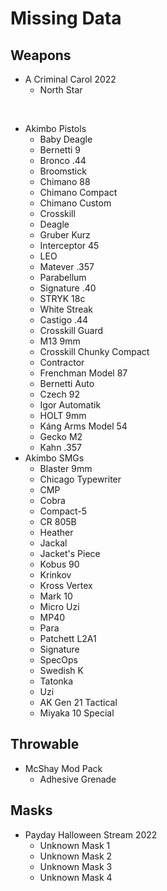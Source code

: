 # Missing Data

## Weapons

* A Criminal Carol 2022
  * North Star
</br>

* Akimbo Pistols
  * Baby Deagle
  * Bernetti 9
  * Bronco .44
  * Broomstick
  * Chimano 88
  * Chimano Compact
  * Chimano Custom
  * Crosskill
  * Deagle
  * Gruber Kurz
  * Interceptor 45
  * LEO
  * Matever .357
  * Parabellum
  * Signature .40
  * STRYK 18c
  * White Streak
  * Castigo .44
  * Crosskill Guard
  * M13 9mm
  * Crosskill Chunky Compact
  * Contractor
  * Frenchman Model 87
  * Bernetti Auto
  * Czech 92
  * Igor Automatik
  * HOLT 9mm
  * Káng Arms Model 54
  * Gecko M2
  * Kahn .357
* Akimbo SMGs
  * Blaster 9mm
  * Chicago Typewriter
  * CMP
  * Cobra
  * Compact-5
  * CR 805B
  * Heather
  * Jackal
  * Jacket's Piece
  * Kobus 90
  * Krinkov
  * Kross Vertex
  * Mark 10
  * Micro Uzi
  * MP40
  * Para
  * Patchett L2A1
  * Signature
  * SpecOps
  * Swedish K
  * Tatonka
  * Uzi
  * AK Gen 21 Tactical
  * Miyaka 10 Special

## Throwable

* McShay Mod Pack
  * Adhesive Grenade

## Masks

* Payday Halloween Stream 2022
  * Unknown Mask 1
  * Unknown Mask 2
  * Unknown Mask 3
  * Unknown Mask 4
